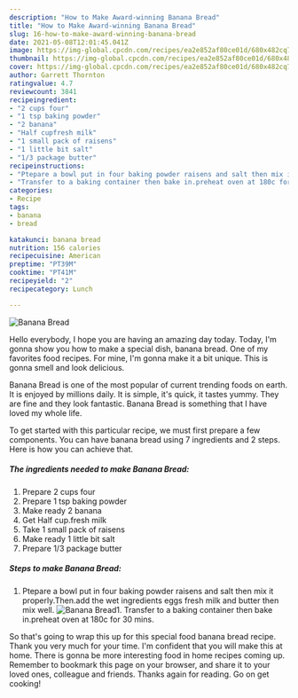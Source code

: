 ```yaml
---
description: "How to Make Award-winning Banana Bread"
title: "How to Make Award-winning Banana Bread"
slug: 16-how-to-make-award-winning-banana-bread
date: 2021-05-08T12:01:45.041Z
image: https://img-global.cpcdn.com/recipes/ea2e852af80ce01d/680x482cq70/banana-bread-recipe-main-photo.jpg
thumbnail: https://img-global.cpcdn.com/recipes/ea2e852af80ce01d/680x482cq70/banana-bread-recipe-main-photo.jpg
cover: https://img-global.cpcdn.com/recipes/ea2e852af80ce01d/680x482cq70/banana-bread-recipe-main-photo.jpg
author: Garrett Thornton
ratingvalue: 4.7
reviewcount: 3841
recipeingredient:
- "2 cups four"
- "1 tsp baking powder"
- "2 banana"
- "Half cupfresh milk"
- "1 small pack of raisens"
- "1 little bit salt"
- "1/3 package butter"
recipeinstructions:
- "Ptepare a bowl put in four baking powder raisens and salt then mix it properly.Then.add the wet ingredients eggs fresh milk and butter then mix well."
- "Transfer to a baking container then bake in.preheat oven at 180c for 30 mins."
categories:
- Recipe
tags:
- banana
- bread

katakunci: banana bread 
nutrition: 156 calories
recipecuisine: American
preptime: "PT39M"
cooktime: "PT41M"
recipeyield: "2"
recipecategory: Lunch

---
```



![Banana Bread](https://img-global.cpcdn.com/recipes/ea2e852af80ce01d/680x482cq70/banana-bread-recipe-main-photo.jpg)

Hello everybody, I hope you are having an amazing day today. Today, I'm gonna show you how to make a special dish, banana bread. One of my favorites food recipes. For mine, I'm gonna make it a bit unique. This is gonna smell and look delicious.

Banana Bread is one of the most popular of current trending foods on earth. It is enjoyed by millions daily. It is simple, it's quick, it tastes yummy. They are fine and they look fantastic. Banana Bread is something that I have loved my whole life.




To get started with this particular recipe, we must first prepare a few components. You can have banana bread using 7 ingredients and 2 steps. Here is how you can achieve that.

<!--inarticleads1-->

##### The ingredients needed to make Banana Bread:

1. Prepare 2 cups four
1. Prepare 1 tsp baking powder
1. Make ready 2 banana
1. Get Half cup.fresh milk
1. Take 1 small pack of raisens
1. Make ready 1 little bit salt
1. Prepare 1/3 package butter




<!--inarticleads2-->

##### Steps to make Banana Bread:

1. Ptepare a bowl put in four baking powder raisens and salt then mix it properly.Then.add the wet ingredients eggs fresh milk and butter then mix well.
<img src="https://img-global.cpcdn.com/steps/84ba7c9b1ca79163/160x128cq70/banana-bread-recipe-step-1-photo.jpg" alt="Banana Bread">1. Transfer to a baking container then bake in.preheat oven at 180c for 30 mins.




So that's going to wrap this up for this special food banana bread recipe. Thank you very much for your time. I'm confident that you will make this at home. There is gonna be more interesting food in home recipes coming up. Remember to bookmark this page on your browser, and share it to your loved ones, colleague and friends. Thanks again for reading. Go on get cooking!
